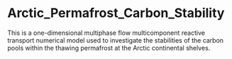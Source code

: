 # Arctic_Permafrost_Carbon_Stability
This is a one-dimensional multiphase flow multicomponent reactive transport numerical model used to investigate the stabilities of the carbon pools within the thawing permafrost at the Arctic continental shelves. 
